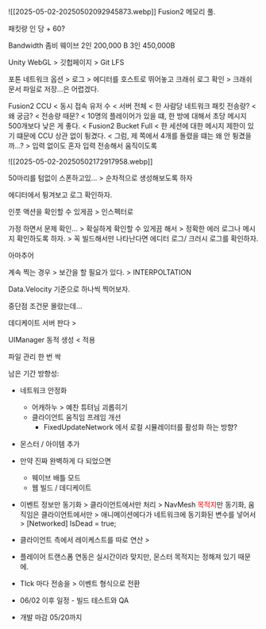 ![[2025-05-02-20250502092945873.webp]]
Fusion2 메모리 풀.

패킷량 인 당 + 60?

Bandwidth 좀비 웨이브 2인 200,000 B 3인 450,000B

Unity WebGL > 깃헙페이지 > Git LFS

포톤 네트워크 옵션 > 로그 > 에디터를 호스트로 뛰어놓고 크래쉬 로그 확인  > 크래쉬 문서 파일로 저장...은 어렵겠다.

Fusion2 CCU < 동시 접속 유저 수 < 서버 전체 < 한 사람당 네트워크 패킷 전송량? < 왜 궁금? < 전송량 때문? < 10명의 플레이어가 있을 떄, 한 방에 대해서 초당 메시지 500개보다 낮은 게 좋다. < Fusion2 Bucket Full < 한 세션에 대한 메시지 제한이 있기 떄문에 CCU 상관 없이 튕겼다. < 그럼, 제 쪽에서 4개를 돌렸을 떄는 왜 안 튕겼을까...? > 입력 없이도 혼자 입력 전송해서 움직이도록

![[2025-05-02-20250502172917958.webp]]

50마리를 텀없이 스폰하고있... > 순차적으로 생성해보도록 하자 

에디터에서 튕겨보고 로그 확인하자.

인풋 액션을 확인할 수 있게끔 > 인스펙터로

가정 하면서 문제 확인... > 확실하게 확인할 수 있게끔 해서 > 정확한 에러 로그나 메시지 확인하도록 하자. > 꼭 빌드해서만 나타난다면 에디터 로그/ 크러시 로그를 확인하자. 

아마추어 

계속 찍는 경우 > 보간을 할 필요가 있다. > INTERPOLTATION 

Data.Velocity 기준으로 하나씩 찍어보자.

중단점 조건문 몰랐는데...

데디케이트 서버 판다 > 

UIManager 동적 생성 < 적용 

파일 관리 한 번 싹

남은 기간 방향성:
- 네트워크 안정화
	- 어캐하누 > 예찬 튜텨님 괴롭히기
	- 클라이언트 움직임 프레임 개선
		- FixedUpdateNetwork 에서 로컬 시뮬레이터를 활성화 하는 방향?
- 몬스터 / 아이템 추가

- 만약 진짜 완벽하게 다 되었으면
	- 웨이브 배틀 모드
	- 웹 빌드 / 데디케이트

- 이벤트 정보만 동기화 > 클라이언트에서만 처리 > NavMesh <font color="#ff0000">목적지</font>만 동기화, 움직임은 클라이언트에서만 > 애니메이션에다가 네트워크에 동기화된 변수를 넣어서 > [Networked] IsDead = true;

- 클라이언트 측에서 레이케스트를 따로 연산 > 

- 플레이어 트랜스폼 연동은 실시간이라 맞지만, 몬스터 목적지는 정해져 있기 때문에.

- TIck 마다 전송을 > 이벤트 형식으로 전환

- 06/02 이후 일정 - 빌드 테스트와 QA

- 개발 마감 05/20까지